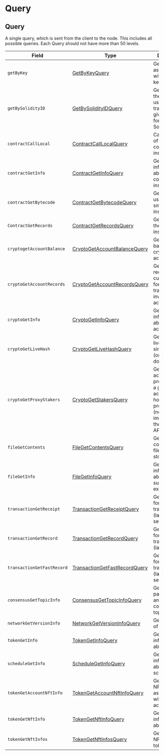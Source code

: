 # Query

## Query

A single query, which is sent from the client to the node. This includes all possible queries. Each Query should not have more than 50 levels.

<table><thead><tr><th width="282">Field</th><th width="259.3333333333333">Type</th><th>Description</th></tr></thead><tbody><tr><td><code>getByKey</code></td><td><a href="getbykey.md">GetByKeyQuery</a></td><td>Get all entities associated with a given key</td></tr><tr><td><code>getBySolidityID</code></td><td><a href="getbysolidityid.md">GetBySolidityIDQuery</a></td><td>Get the IDs in the format used in transactions, given the format used in Solidity</td></tr><tr><td><code>contractCallLocal</code></td><td><a href="../smart-contracts/contractcalllocal.md">ContractCallLocalQuery</a></td><td>Call a function of a smart contract instance</td></tr><tr><td><code>contractGetInfo</code></td><td><a href="../smart-contracts/contractgetinfo.md">ContractGetInfoQuery</a></td><td>Get information about a smart contract instance</td></tr><tr><td><code>contractGetBytecode</code></td><td><a href="../smart-contracts/contractgetbytecode.md">ContractGetBytecodeQuery</a></td><td>Get bytecode used by a smart contract instance</td></tr><tr><td><code>ContractGetRecords</code></td><td><a href="../smart-contracts/contractgetrecords.md">ContractGetRecordsQuery</a></td><td>Get Records of the contract instance</td></tr><tr><td><code>cryptogetAccountBalance</code></td><td><a href="../cryptocurrency-accounts/cryptogetaccountbalance.md">CryptoGetAccountBalanceQuery</a></td><td>Get the current balance in a cryptocurrency account</td></tr><tr><td><code>cryptoGetAccountRecords</code></td><td><a href="../cryptocurrency-accounts/cryptogetaccountrecords.md">CryptoGetAccountRecordsQuery</a></td><td>Get all the records that currently exist for transactions involving an account</td></tr><tr><td><code>cryptoGetInfo</code></td><td><a href="../cryptocurrency-accounts/cryptogetinfo.md">CryptoGetInfoQuery</a></td><td>Get all information about an account</td></tr><tr><td><code>cryptoGetLiveHash</code></td><td><a href="../cryptocurrency-accounts/cryptogetinfo.md">CryptoGetLiveHashQuery</a></td><td>Get a single livehash from a single account (or null if it doesn't exist)</td></tr><tr><td><code>cryptoGetProxyStakers</code></td><td><a href="../cryptocurrency-accounts/cryptogetstakers.md">CryptoGetStakersQuery</a></td><td>Get all the accounts that proxy stake to a given account, and how much they proxy stake (not yet implemented in the current API)</td></tr><tr><td><code>fileGetContents</code></td><td><a href="../file-service/filegetcontents.md">FileGetContentsQuery</a></td><td>Get the contents of a file (the bytes stored in it)</td></tr><tr><td><code>fileGetInfo</code></td><td><a href="../file-service/filegetinfo.md">FileGetInfoQuery</a></td><td>Get information about a file, such as its expiration date</td></tr><tr><td><code>transactionGetReceipt</code></td><td><a href="transactiongetreceipt.md">TransactionGetReceiptQuery</a></td><td>Get a receipt for a transaction (lasts 180 seconds)</td></tr><tr><td><code>transactionGetRecord</code></td><td><a href="transactiongetrecord.md">TransactionGetRecordQuery</a></td><td>Get a record for a transaction (lasts 1 hour)</td></tr><tr><td><code>transactionGetFastRecord</code></td><td><a href="transactiongetfastrecord.md">TransactionGetFastRecordQuery</a></td><td>Get a record for a transaction (lasts 180 seconds)</td></tr><tr><td><code>consensusGetTopicInfo</code></td><td><a href="../consensus/consensusgettopicinfo.md">ConsensusGetTopicInfoQuery</a></td><td>Get the parameters of and state of a consensus topic.</td></tr><tr><td><code>networkGetVersionInfo</code></td><td><a href="networkgetversioninfo.md">NetworkGetVersionInfoQuery</a></td><td>Get the version of the network</td></tr><tr><td><code>tokenGetInfo</code></td><td><a href="../token-service/tokengetinfo.md#tokengetinfoquery">TokenGetInfoQuery</a></td><td>Get all information about a token</td></tr><tr><td><code>scheduleGetInfo</code></td><td><a href="../schedule-service/schedulegetinfo.md#schedulegetinfoquery">ScheduleGetInfoQuery</a></td><td>Get all information about a schedule entity</td></tr><tr><td><code>tokenGetAccountNftInfo</code></td><td><a href="../token-service/tokengetaccountnftinfo.md">TokenGetAccountNftInfoQuery</a></td><td>Get a list of NFTs associated with the account</td></tr><tr><td><code>tokenGetNftInfo</code></td><td><a href="../token-service/tokengetnftinfo.md#tokengetnftinfoquery">TokenGetNftInfoQuery</a></td><td>Get all information about a NFT</td></tr><tr><td><code>tokenGetNftInfos</code></td><td><a href="../token-service/tokengetnftinfo.md#tokengetnftinfoquery">TokenGetNftInfosQuery</a></td><td>Get a list of NFTs for the token</td></tr></tbody></table>
